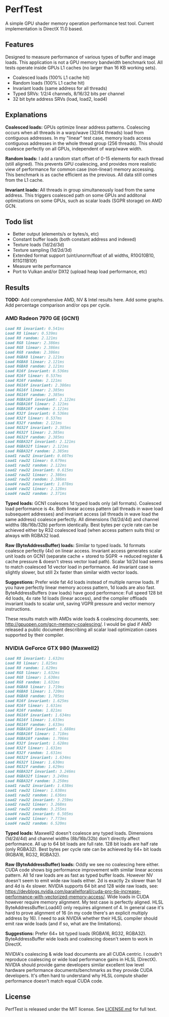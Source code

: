 # PerfTest

A simple GPU shader memory operation performance test tool. Current implementation is DirectX 11.0 based.

## Features

Designed to measure performance of various types of buffer and image loads. This application is not a GPU memory bandwidth benchmark tool. All tests operate inside GPUs L1 caches (no larger than 16 KB working sets). 

- Coalesced loads (100% L1 cache hit)
- Random loads (100% L1 cache hit)
- Invariant loads (same address for all threads)
- Typed SRVs: 1/2/4 channels, 8/16/32 bits per channel
- 32 bit byte address SRVs (load, load2, load4)

## Explanations

**Coalesced loads:**
GPUs optimize linear address patterns. Coalescing occurs when all threads in a warp/wave (32/64 threads) load from contiguous addresses. In my "linear" test case, memory loads access contiguous addresses in the whole thread group (256 threads). This should coalesce perfectly on all GPUs, independent of warp/wave width.

**Random loads:**
I add a random start offset of 0-15 elements for each thread (still aligned). This prevents GPU coalescing, and provides more realistic view of performance for common case (non-linear) memory accessing. This benchmark is as cache efficient as the previous. All data still comes from the L1 cache.

**Invariant loads:**
All threads in group simultaneously load from the same address. This triggers coalesced path on some GPUs and additonal optimizations on some GPUs, such as scalar loads (SGPR storage) on AMD GCN.

## Todo list

- Better output (elements/s or bytes/s, etc)
- Constant buffer loads (both constant address and indexed)
- Texture loads (1d/2d/3d)
- Texture sampling (1d/2d/3d)
- Extended format support (uint/unorm/float of all widths, R10G10B10, R11G11B10f)
- Measure write performance
- Port to Vulkan and/or DX12 (upload heap load performance, etc)

## Results

**TODO:** Add comprehensive AMD, NV & Intel results here. Add some graphs. Add percentage comparison and/or ops per cycle.

### AMD Radeon 7970 GE (GCN1)
```markdown
Load R8 invariant: 0.541ms
Load R8 linear: 0.539ms
Load R8 random: 2.121ms
Load RG8 linear: 2.386ms
Load RG8 linear: 2.386ms
Load RG8 random: 2.386ms
Load RGBA8 linear: 2.121ms
Load RGBA8 linear: 2.121ms
Load RGBA8 random: 2.121ms
Load R16f invariant: 0.536ms
Load R16f linear: 0.537ms
Load R16f random: 2.121ms
Load RG16f invariant: 2.386ms
Load RG16f linear: 2.385ms
Load RG16f random: 2.385ms
Load RGBA16f invariant: 2.122ms
Load RGBA16f linear: 2.121ms
Load RGBA16f random: 2.121ms
Load R32f invariant: 0.536ms
Load R32f linear: 0.537ms
Load R32f random: 2.121ms
Load RG32f invariant: 2.385ms
Load RG32f linear: 2.385ms
Load RG32f random: 2.385ms
Load RGBA32f invariant: 2.121ms
Load RGBA32f linear: 2.121ms
Load RGBA32f random: 2.385ms
Load1 raw32 invariant: 0.607ms
Load1 raw32 linear: 0.679ms
Load1 raw32 random: 2.122ms
Load2 raw32 invariant: 0.615ms
Load2 raw32 linear: 2.386ms
Load2 raw32 random: 2.386ms
Load4 raw32 invariant: 1.078ms
Load4 raw32 linear: 2.128ms
Load4 raw32 random: 2.371ms
```

**Typed loads:** GCN1 coalesces 1d typed loads only (all formats). Coalesced load performance is 4x. Both linear access pattern (all threads in wave load subsequent addresses) and invariant access (all threads in wave load the same address) coalesce perfectly. All dimensions (1d/2d/4d) and channel widths (8b/16b/32b) perform identically. Best bytes per cycle rate can be achieved either by R32 coalesced load (when access pattern suits this) or always with RGBA32 load.

**Raw (ByteAddressBuffer) loads:** Similar to typed loads. 1d formats coalesce perfectly (4x) on linear access. Invariant access generates scalar unit loads on GCN1 (separate cache + stored to SGPR -> reduced register & cache pressure & doesn't stress vector load path). Scalar 1d/2d load seems to match coalesced 1d vector load in performance. 4d invariant case is slightly slower, but still 2x faster than similar width vector loads.

**Suggestions:** Prefer wide fat 4d loads instead of multiple narrow loads. If you have perfectly linear memory access pattern, 1d loads are also fast. ByteAddressBuffers (raw loads) have good performance: Full speed 128 bit 4d loads, 4x rate 1d loads (linear access), and the compiler offloads invariant loads to scalar unit, saving VGPR pressure and vector memory instructions.

These results match with AMDs wide loads & coalescing documents, see: http://gpuopen.com/gcn-memory-coalescing/. I would be glad if AMD released a public document describing all scalar load optimization cases supported by their compiler.


### NVIDIA GeForce GTX 980 (Maxwell2)
```markdown
Load R8 invariant: 1.632ms
Load R8 linear: 1.825ms
Load R8 random: 1.629ms
Load RG8 linear: 1.632ms
Load RG8 linear: 1.630ms
Load RG8 random: 1.631ms
Load RGBA8 linear: 1.719ms
Load RGBA8 linear: 1.720ms
Load RGBA8 random: 1.705ms
Load R16f invariant: 1.625ms
Load R16f linear: 1.631ms
Load R16f random: 1.821ms
Load RG16f invariant: 1.634ms
Load RG16f linear: 1.633ms
Load RG16f random: 1.633ms
Load RGBA16f invariant: 1.688ms
Load RGBA16f linear: 1.718ms
Load RGBA16f random: 1.706ms
Load R32f invariant: 1.628ms
Load R32f linear: 1.631ms
Load R32f random: 1.631ms
Load RG32f invariant: 1.634ms
Load RG32f linear: 1.630ms
Load RG32f random: 1.629ms
Load RGBA32f invariant: 3.246ms
Load RGBA32f linear: 3.249ms
Load RGBA32f random: 3.250ms
Load1 raw32 invariant: 1.638ms
Load1 raw32 linear: 1.638ms
Load1 raw32 random: 1.636ms
Load2 raw32 invariant: 3.259ms
Load2 raw32 linear: 3.268ms
Load2 raw32 random: 3.255ms
Load4 raw32 invariant: 6.505ms
Load4 raw32 linear: 7.773ms
Load4 raw32 random: 6.520ms
```

**Typed loads:** Maxwell2 doesn't coalesce any typed loads. Dimensions (1d/2d/4d) and channel widths (8b/16b/32b) don't directly affect performance. All up to 64 bit loads are full rate. 128 bit loads are half rate (only RGBA32). Best bytes per cycle rate can be achieved by 64+ bit loads (RGBA16, RG32, RGBA32).

**Raw (ByteAddressBuffer) loads:** Oddly we see no coalescing here either. CUDA code shows big performance improvement with similar linear access pattern. All 1d raw loads are as fast as typed buffer loads. However NV doesn't seem to emit wide raw loads either. 2d is exactly 2x slower than 1d and 4d is 4x slower. NVIDIA supports 64 bit and 128 wide raw loads, see: https://devblogs.nvidia.com/parallelforall/cuda-pro-tip-increase-performance-with-vectorized-memory-access/. Wide loads in CUDA however require memory alignment. My test case is perfectly aligned. HLSL ByteAddressBuffer.Load4() only requires alignment of 4. In general case it's hard to prove alignment of 16 (in my code there's an explicit multiply address by 16). I need to ask NVIDIA whether their HLSL compiler should emit raw wide loads (and if so, what are the limitations).

**Suggestions:** Prefer 64+ bit typed loads (RGBA16, RG32, RGBA32). ByteAddressBuffer wide loads and coalescing doesn't seem to work in DirectX.

NVIDIA's coalescing & wide load documents are all CUDA centric. I coudn't reproduce coalescing or wide load performance gains in HLSL (DirectX). NVIDIA should provide game developers similar excellent low level hardware performance documents/benchmarks as they provide CUDA developers. It's often hard to understand why HLSL compute shader performance doesn't match equal CUDA code.

## License

PerfTest is released under the MIT license. See [LICENSE.md](LICENSE.md) for full text.
